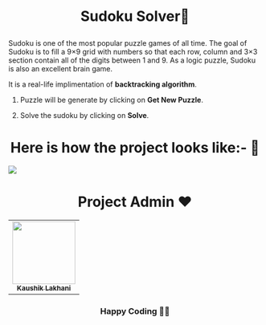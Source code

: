 <h1><p align=center>Sudoku Solver🧩</h1>

Sudoku is one of the most popular puzzle games of all time. The goal of Sudoku is to fill a 9×9 grid with numbers so that each row, column and 3×3 section contain all of the digits between 1 and 9. As a logic puzzle, Sudoku is also an excellent brain game.

It is a real-life implimentation of **backtracking algorithm**.

1. Puzzle will be generate by clicking on **Get New Puzzle**.

2. Solve the sudoku by clicking on **Solve**.

<h1 align=center> Here is how the project looks like:- 🤩</h1>
<img src="https://user-images.githubusercontent.com/85815858/195492476-bd7d5f22-f270-49e2-b76f-d0750e23643b.png")</img>

<h1 align=center> Project Admin ❤️ </h1>
<p align="center">
<table align="center">
<tbody><tr>
<td align="center"><a href="https://github.com/kaal-coder"><img alt="" src="https://avatars.githubusercontent.com/u/85815858?v=4" width="125px;"><br><sub><b> Kaushik Lakhani </b></sub></a><br></td> </a></td>
</tbody></table>
     
<h3 align="center"> Happy Coding 👨‍💻 </h3>


</body>
</html>
